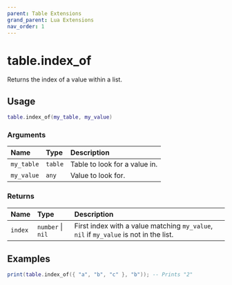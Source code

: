 ```yaml
---
parent: Table Extensions
grand_parent: Lua Extensions
nav_order: 1
---
```


# table.index_of

Returns the index of a value within a list.

## Usage

```lua
table.index_of(my_table, my_value)
```

### Arguments

| Name       | Type    | Description                   |
| :--------- | :------ | :---------------------------- |
| `my_table` | `table` | Table to look for a value in. |
| `my_value` | `any`   | Value to look for.            |

### Returns

| Name    | Type              | Description                                                                           |
| :------ | :---------------- | :------------------------------------------------------------------------------------ |
| `index` | `number` \| `nil` | First index with a value matching `my_value`, `nil` if `my_value` is not in the list. |

## Examples

```lua
print(table.index_of({ "a", "b", "c" }, "b")); -- Prints "2"
```
